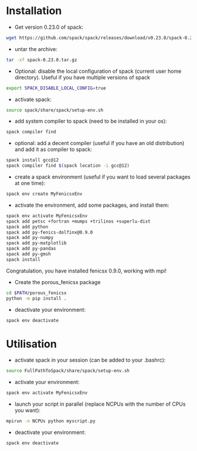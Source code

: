 # Installation

* Get version 0.23.0 of spack:
```bash
wget https://github.com/spack/spack/releases/download/v0.23.0/spack-0.23.0.tar.gz
```

* untar the archive:
```bash
tar -xf spack-0.23.0.tar.gz
```

* Optional: disable the local configuration of spack (current user home directory). Useful if you have multiple versions of spack
```bash
export SPACK_DISABLE_LOCAL_CONFIG=true
```

* activate spack:
```bash
source spack/share/spack/setup-env.sh
```

* add system compiler to spack (need to be installed in your os):
```bash
spack compiler find 
```

* optional: add a decent compiler (useful if you have an old distribution) and add it as compiler to spack:
```bash
spack install gcc@12
spack compiler find $(spack location -i gcc@12)
```

* create a spack environment (useful if you want to load several packages at one time):
```bash
spack env create MyFenicsxEnv
```

* activate the environment, add some packages, and install them:
```bash
spack env activate MyFenicsxEnv
spack add petsc +fortran +mumps +trilinos +superlu-dist
spack add python
spack add py-fenics-dolfinx@0.9.0
spack add py-numpy
spack add py-matplotlib
spack add py-pandas
spack add py-gmsh
spack install
```
Congratulation, you have installed fenicsx 0.9.0, working with mpi!

* Create the porous_fenicsx package
```bash
cd $PATH/porous_fenicsx
python -m pip install .
```
* deactivate your environment:
```bash
spack env deactivate
```

# Utilisation

* activate spack in your session (can be added to your .bashrc):
```bash
source FullPathToSpack/share/spack/setup-env.sh
```
* activate your environment:
```bash
spack env activate MyFenicsxEnv
```
* launch your script in parallel (replace NCPUs with the number of CPUs you want):
```bash
mpirun -n NCPUs python myscript.py
```
* deactivate your environment:
```bash
spack env deactivate
```




